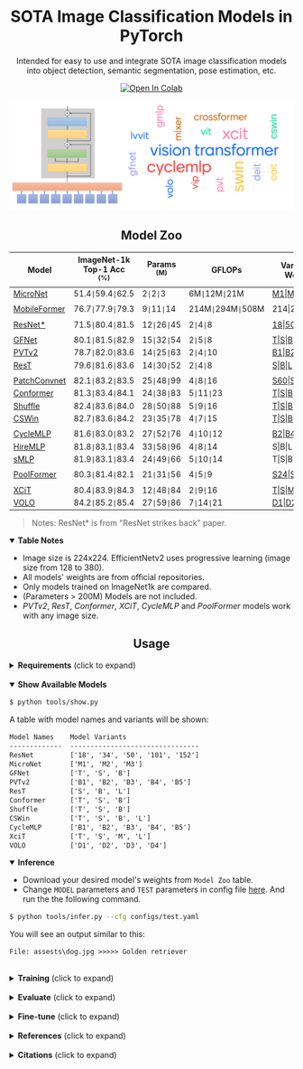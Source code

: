 # <div align="center">SOTA Image Classification Models in PyTorch</div>

<div align="center">
<p>Intended for easy to use and integrate SOTA image classification models into object detection, semantic segmentation, pose estimation, etc.</p>

<a href="https://colab.research.google.com/github/sithu31296/image-classification/blob/main/tutorial.ipynb"><img src="https://colab.research.google.com/assets/colab-badge.svg" alt="Open In Colab"></a>

</div>

![visiontransformer](assests/vit_banner.png)

## <div align="center">Model Zoo</div>

[micronet]: https://arxiv.org/abs/2108.05894v1
[mobileformer]: https://arxiv.org/abs/2108.05895v1

[xcit]: https://arxiv.org/abs/2106.09681
[cswin]: https://arxiv.org/abs/2107.00652v2
[volo]: https://arxiv.org/abs/2106.13112v1
[gfnet]: https://arxiv.org/abs/2107.00645
[pvtv2]: https://arxiv.org/abs/2106.13797
[shuffle]: https://arxiv.org/abs/2106.03650
[conformer]: https://arxiv.org/abs/2105.03889v1
[rest]: https://arxiv.org/abs/2105.13677v3
[patchconvnet]: https://arxiv.org/abs/2112.13692

[cyclemlp]: https://arxiv.org/abs/2107.10224
[hiremlp]: https://arxiv.org/abs/2108.13341
[smlp]: https://arxiv.org/abs/2109.05422
[poolformer]: https://arxiv.org/abs/2111.11418
[rsb]: https://arxiv.org/abs/2110.00476

Model | ImageNet-1k Top-1 Acc <br><sup>(%) | Params <br><sup>(M)  | GFLOPs | Variants & Weights
--- | --- | --- | --- | --- 
[MicroNet][micronet] | 51.4`\|`59.4`\|`62.5 | 2`\|`2`\|`3 | 6M`\|`12M`\|`21M | [M1][micronetw]\|[M2][micronetw]\|[M3][micronetw]
||
[MobileFormer][mobileformer] | 76.7`\|`77.9`\|`79.3 | 9`\|`11`\|`14 | 214M`\|`294M`\|`508M | 214\|294\|508
||
[ResNet*][rsb] | 71.5`\|`80.4`\|`81.5 | 12`\|`26`\|`45 | 2`\|`4`\|`8 | [18][rsb18]\|[50][rsb50]\|[101][rsb101]
||
[GFNet][gfnet] | 80.1`\|`81.5`\|`82.9 | 15`\|`32`\|`54 | 2`\|`5`\|`8 | [T][gfnett]\|[S][gfnets]\|[B][gfnetb]
[PVTv2][pvtv2] | 78.7`\|`82.0`\|`83.6 | 14`\|`25`\|`63 | 2`\|`4`\|`10 | [B1][pvt1]\|[B2][pvt2]\|[B4][pvt4]
[ResT][rest] | 79.6`\|`81.6`\|`83.6 | 14`\|`30`\|`52 | 2`\|`4`\|`8 | [S][rests]\|[B][restb]\|[L][restl]
||
[PatchConvnet][patchconvnet] | 82.1`\|`83.2`\|`83.5 | 25`\|`48`\|`99 | 4`\|`8`\|`16 | [S60][pcs60]\|[S120][pcs120]\|[B60][pcb60]
[Conformer][conformer] | 81.3`\|`83.4`\|`84.1 | 24`\|`38`\|`83 | 5`\|`11`\|`23 | [T][conformert]\|[S][conformers]\|[B][conformerb]
[Shuffle][shuffle] | 82.4`\|`83.6`\|`84.0 | 28`\|`50`\|`88 | 5`\|`9`\|`16 | [T][shufflet]\|[S][shuffles]\|[B][shuffleb]
[CSWin][cswin] | 82.7`\|`83.6`\|`84.2 | 23`\|`35`\|`78 | 4`\|`7`\|`15 | [T][cswint]\|[S][cswins]\|[B][cswinb]
||
[CycleMLP][cyclemlp] | 81.6`\|`83.0`\|`83.2 | 27`\|`52`\|`76 | 4`\|`10`\|`12 | [B2][cycleb2]\|[B4][cycleb4]\|[B5][cycleb5]
[HireMLP][hiremlp] | 81.8`\|`83.1`\|`83.4 | 33`\|`58`\|`96 | 4`\|`8`\|`14 | S\|B\|L
[sMLP][smlp] | 81.9`\|`83.1`\|`83.4 | 24`\|`49`\|`66 | 5`\|`10`\|`14 | T\|S\|B
||
[PoolFormer][poolformer] | 80.3`\|`81.4`\|`82.1 | 21`\|`31`\|`56 | 4`\|`5`\|`9 | [S24][pfs24]\|[S36][pfs36]\|[M36][pfm36]
||
[XCiT][xcit] | 80.4`\|`83.9`\|`84.3 | 12`\|`48`\|`84 | 2`\|`9`\|`16 | [T][xcitt]\|[S][xcits]\|[M][xcitm]
[VOLO][volo] | 84.2`\|`85.2`\|`85.4 | 27`\|`59`\|`86 | 7`\|`14`\|`21 | [D1][volod1]\|[D2][volod2]\|[D3][volod3]

> Notes: ResNet* is from "ResNet strikes back" paper.

<details open>
  <summary><strong>Table Notes</strong></summary>

* Image size is 224x224. EfficientNetv2 uses progressive learning (image size from 128 to 380).
* All models' weights are from official repositories.
* Only models trained on ImageNet1k are compared. 
* (Parameters > 200M) Models are not included. 
* *PVTv2*, *ResT*, *Conformer*, *XCiT*, *CycleMLP* and *PoolFormer* models work with any image size.

</details>


## <div align="center">Usage</div>

<details>
  <summary><strong>Requirements</strong> (click to expand)</summary>

* python >= 3.6
* torch >= 1.8.1
* torchvision >= 0.9.1

Other requirements can be installed with `pip install -r requirements.txt`.

</details>

<br>
<details open>
  <summary><strong>Show Available Models</strong></summary>

```bash
$ python tools/show.py
```

A table with model names and variants will be shown:

```
Model Names    Model Variants
-------------  --------------------------------
ResNet         ['18', '34', '50', '101', '152']
MicroNet       ['M1', 'M2', 'M3']
GFNet          ['T', 'S', 'B']
PVTv2          ['B1', 'B2', 'B3', 'B4', 'B5']
ResT           ['S', 'B', 'L']
Conformer      ['T', 'S', 'B']
Shuffle        ['T', 'S', 'B']
CSWin          ['T', 'S', 'B', 'L']
CycleMLP       ['B1', 'B2', 'B3', 'B4', 'B5']
XciT           ['T', 'S', 'M', 'L']
VOLO           ['D1', 'D2', 'D3', 'D4']
```

</details>

<details open>
  <summary><strong>Inference</strong></summary>

* Download your desired model's weights from `Model Zoo` table.
* Change `MODEL` parameters and `TEST` parameters in config file [here](./configs/test.yaml). And run the the following command.

```bash
$ python tools/infer.py --cfg configs/test.yaml
```

You will see an output similar to this:

```
File: assests\dog.jpg >>>>> Golden retriever
```
</details>

<br>
<details>
  <summary><strong>Training</strong> (click to expand)</summary>

```bash
$ python tools/train.py --cfg configs/train.yaml
```

</details>

<br>
<details>
  <summary><strong>Evaluate</strong> (click to expand)</summary>

```bash
$ python tools/val.py --cfg configs/train.yaml
```

</details>

<br>
<details>
  <summary><strong>Fine-tune</strong> (click to expand)</summary>

Fine-tune on CIFAR-10:

```bash
$ python tools/finetune.py --cfg configs/finetune.yaml
```

</details>

<br>
<details>
  <summary><strong>References</strong> (click to expand)</summary>

* https://github.com/rwightman/pytorch-image-models
* https://github.com/facebookresearch/deit

</details>

<br>
<details>
  <summary><strong>Citations</strong> (click to expand)</summary>

```
@article{zhql2021ResT,
  title={ResT: An Efficient Transformer for Visual Recognition},
  author={Zhang, Qinglong and Yang, Yubin},
  journal={arXiv preprint arXiv:2105.13677v3},
  year={2021}
}

@article{peng2021conformer,
  title={Conformer: Local Features Coupling Global Representations for Visual Recognition}, 
  author={Zhiliang Peng and Wei Huang and Shanzhi Gu and Lingxi Xie and Yaowei Wang and Jianbin Jiao and Qixiang Ye},
  journal={arXiv preprint arXiv:2105.03889},
  year={2021},
}

@misc{dong2021cswin,
  title={CSWin Transformer: A General Vision Transformer Backbone with Cross-Shaped Windows}, 
  author={Xiaoyi Dong and Jianmin Bao and Dongdong Chen and Weiming Zhang and Nenghai Yu and Lu Yuan and Dong Chen and Baining Guo},
  year={2021},
  eprint={2107.00652},
  archivePrefix={arXiv},
  primaryClass={cs.CV}
}

@misc{chen2021cyclemlp,
  title={CycleMLP: A MLP-like Architecture for Dense Prediction}, 
  author={Shoufa Chen and Enze Xie and Chongjian Ge and Ding Liang and Ping Luo},
  year={2021},
  eprint={2107.10224},
  archivePrefix={arXiv},
  primaryClass={cs.CV}
}

@misc{wang2021pvtv2,
  title={PVTv2: Improved Baselines with Pyramid Vision Transformer}, 
  author={Wenhai Wang and Enze Xie and Xiang Li and Deng-Ping Fan and Kaitao Song and Ding Liang and Tong Lu and Ping Luo and Ling Shao},
  year={2021},
  eprint={2106.13797},
  archivePrefix={arXiv},
  primaryClass={cs.CV}
}

@misc{elnouby2021xcit,
  title={XCiT: Cross-Covariance Image Transformers}, 
  author={Alaaeldin El-Nouby and Hugo Touvron and Mathilde Caron and Piotr Bojanowski and Matthijs Douze and Armand Joulin and Ivan Laptev and Natalia Neverova and Gabriel Synnaeve and Jakob Verbeek and Hervé Jegou},
  year={2021},
  eprint={2106.09681},
  archivePrefix={arXiv},
  primaryClass={cs.CV}
}

@misc{yuan2021volo,
  title={VOLO: Vision Outlooker for Visual Recognition}, 
  author={Li Yuan and Qibin Hou and Zihang Jiang and Jiashi Feng and Shuicheng Yan},
  year={2021},
  eprint={2106.13112},
  archivePrefix={arXiv},
  primaryClass={cs.CV}
}

@misc{yan2020micronet,
  title={MicroNet for Efficient Language Modeling}, 
  author={Zhongxia Yan and Hanrui Wang and Demi Guo and Song Han},
  year={2020},
  eprint={2005.07877},
  archivePrefix={arXiv},
  primaryClass={cs.CL}
}

@article{rao2021global,
  title={Global Filter Networks for Image Classification},
  author={Rao, Yongming and Zhao, Wenliang and Zhu, Zheng and Lu, Jiwen and Zhou, Jie},
  journal={arXiv preprint arXiv:2107.00645},
  year={2021}
}

@article{huang2021shuffle,
  title={Shuffle Transformer: Rethinking Spatial Shuffle for Vision Transformer},
  author={Huang, Zilong and Ben, Youcheng and Luo, Guozhong and Cheng, Pei and Yu, Gang and Fu, Bin},
  journal={arXiv preprint arXiv:2106.03650},
  year={2021}
}

@article{touvron2021patchconvnet,
  title={Augmenting Convolutional networks with attention-based aggregation},
  author={Hugo Touvron and Matthieu Cord and Alaaeldin El-Nouby and Piotr Bojanowski and Armand Joulin and Gabriel Synnaeve and Jakob Verbeek and Herv'e J'egou},
  journal={arXiv preprint arXiv:2112.13692},
  year={2021},
}

```

</details>


[xcitt]: https://dl.fbaipublicfiles.com/xcit/xcit_tiny_24_p16_224_dist.pth
[xcits]: https://dl.fbaipublicfiles.com/xcit/xcit_small_24_p16_224_dist.pth
[xcitm]: https://dl.fbaipublicfiles.com/xcit/xcit_medium_24_p16_224_dist.pth
[cswint]: https://github.com/microsoft/CSWin-Transformer/releases/download/v0.1.0/cswin_tiny_224.pth
[cswins]: https://github.com/microsoft/CSWin-Transformer/releases/download/v0.1.0/cswin_small_224.pth
[cswinb]: https://github.com/microsoft/CSWin-Transformer/releases/download/v0.1.0/cswin_base_224.pth
[volod1]: https://github.com/sail-sg/volo/releases/download/volo_1/d1_224_84.2.pth.tar
[volod2]: https://github.com/sail-sg/volo/releases/download/volo_1/d2_224_85.2.pth.tar
[volod3]: https://github.com/sail-sg/volo/releases/download/volo_1/d3_224_85.4.pth.tar
[rests]: https://drive.google.com/file/d/18YGFK_ZqE_AXZ3cMLyM1Q-OnvWj0WlKZ/view?usp=sharing
[restb]: https://drive.google.com/file/d/1CdjkmikUM8tP6xKPGXXOlWdGJ9heIZqf/view?usp=sharing
[restl]: https://drive.google.com/file/d/1J60OCXwvlwbNiTwoRj-iLnGaAN9q0-g9/view?usp=sharing
[gfnett]: https://drive.google.com/file/d/1Nrq5sfHD9RklCMl6WkcVrAWI5vSVzwSm/view?usp=sharing
[gfnets]: https://drive.google.com/file/d/1w4d7o1LTBjmSkb5NKzgXBBiwdBOlwiie/view?usp=sharing
[gfnetb]: https://drive.google.com/file/d/1F900_-yPH7GFYfTt60xn4tu5a926DYL0/view?usp=sharing
[pvt1]: https://drive.google.com/file/d/1aM0KFE3f-qIpP3xfhihlULF0-NNuk1m7/view?usp=sharing
[pvt2]: https://drive.google.com/file/d/1snw4TYUCD5z4d3aaId1iBdw-yUKjRmPC/view?usp=sharing
[pvt4]: https://drive.google.com/file/d/1LW-0CFHulqeIxV2cai45t-FyLNKGc5l0/view?usp=sharing
[shufflet]: https://drive.google.com/drive/folders/1goDJtcnxgBAcHhZnNwrgOlG_WBftpmOS?usp=sharing
[shuffles]: https://drive.google.com/drive/folders/1GUBBQyDldY145vDiK-BHqivmpj3K6HK2?usp=sharing
[shuffleb]: https://drive.google.com/drive/folders/1x0biaJRdN4nxLmp_3lQcA_6hO_sDBoUM?usp=sharing
[cycleb2]: https://github.com/ShoufaChen/CycleMLP/releases/download/v0.1/CycleMLP_B2.pth
[cycleb4]: https://github.com/ShoufaChen/CycleMLP/releases/download/v0.1/CycleMLP_B4.pth
[cycleb5]: https://github.com/ShoufaChen/CycleMLP/releases/download/v0.1/CycleMLP_B5.pth
[conformert]: https://drive.google.com/file/d/19SxGhKcWOR5oQSxNUWUM2MGYiaWMrF1z/view?usp=sharing
[conformers]: https://drive.google.com/file/d/1mpOlbLaVxOfEwV4-ha78j_1Ebqzj2B83/view?usp=sharing
[conformerb]: https://drive.google.com/file/d/1oeQ9LSOGKEUaYGu7WTlUGl3KDsQIi0MA/view?usp=sharing
[micronetw]: https://drive.google.com/drive/folders/1j4JSTcAh94U2k-7jCl_3nwbNi0eduM2P?usp=sharing
[pfs24]: https://github.com/sail-sg/poolformer/releases/download/v1.0/poolformer_s24.pth.tar
[pfs36]: https://github.com/sail-sg/poolformer/releases/download/v1.0/poolformer_s36.pth.tar
[pfm36]: https://github.com/sail-sg/poolformer/releases/download/v1.0/poolformer_m36.pth.tar
[rsb18]: https://github.com/rwightman/pytorch-image-models/releases/download/v0.1-rsb-weights/resnet18_a1_0-d63eafa0.pth
[rsb50]: https://github.com/rwightman/pytorch-image-models/releases/download/v0.1-rsb-weights/resnet50_a1_0-14fe96d1.pth
[rsb101]: https://github.com/rwightman/pytorch-image-models/releases/download/v0.1-rsb-weights/resnet101_a1_0-cdcb52a9.pth
[pcs60]: https://dl.fbaipublicfiles.com/deit/s60_224_1k.pth
[pcs120]: https://dl.fbaipublicfiles.com/deit/s120_224_1k.pth
[pcb60]: https://dl.fbaipublicfiles.com/deit/b60_224_1k.pth